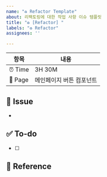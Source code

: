 ```yaml
---
name: "♻️ Refactor Template"
about: 리팩토링에 대한 작업 사항 이슈 템플릿
title: "♻️ [Refactor] "
labels: "♻️ Refactor"
assignees: ''

---
```


<!-- 예상 소요 시간 및 작업중인 페이지(컴포넌트)를 적어주세요 -->
| 항목      | 내용                          |
| --------- | ----------------------------- |
| ⏰ Time | 3H 30M           |
| 🌱 Page |  메인페이지 버튼 컴포넌트                |

## 🔨 Issue
<!-- 버그가 발생한 상황에 대해 간략하게 작성해주세요 -->
-

## ✅ To-do
<!-- 진행할 작업에 대해 작성해주세요 -->
- [ ] 

## 📄 Reference
<!-- (선택)참고 자료 및 특이사항을 작성해주세요 -->

